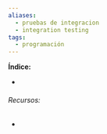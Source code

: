```yaml
---
aliases:
  - pruebas de integracion
  - integration testing
tags:
  - programación
---
```



**Índice:**

- 
###### Recursos:

- 